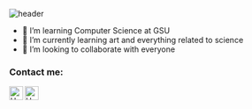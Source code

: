 ![header](https://capsule-render.vercel.app/api?type=wave&color=gradient&height=300&section=header&text=Huy%20Truong&fontSize=90)

- 👀 I’m learning Computer Science at GSU
- 🌱 I’m currently learning art and everything related to science
- 💞️ I’m looking to collaborate with everyone

### Contact me:

[<img align="left" alt="Huy Truong | Facebook" width="25px" src="https://cdn2.iconfinder.com/data/icons/social-media-icons-23/800/facebook-512.png" />][facebook]
[<img align="left" alt="Huy Truong | Instagram" width="25px" src="https://cdn.discordapp.com/attachments/648862760540569603/837392409977028669/png_instagram.png" />][instagram]

<!---
huygiatrng/huygiatrng is a ✨ special ✨ repository because its `README.md` (this file) appears on your GitHub profile.
You can click the Preview link to take a look at your changes.
--->

[facebook]: https://www.facebook.com/zwtrng.vn2711/
[instagram]: https://www.instagram.com/huytrng.d0n3/
